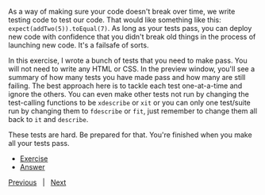 As a way of making sure your code doesn't break over time, we write testing code to test our code. That would like something like this: `expect(addTwo(5)).toEqual(7)`. As long as your tests pass, you can deploy new code with confidence that you didn't break old things in the process of launching new code. It's a failsafe of sorts.

In this exercise, I wrote a bunch of tests that you need to make pass. You will not need to write any HTML or CSS. In the preview window, you'll see a summary of how many tests you have made pass and how many are still failing. The best approach here is to tackle each test one-at-a-time and ignore the others. You can even make other tests not run by changing the test-calling functions to be `xdescribe` or `xit` or you can only one test/suite run by changing them to `fdescribe` or `fit`, just remember to change them all back to `it` and `describe`.

These tests are hard. Be prepared for that. You're finished when you make all your tests pass.

- [Exercise][exercise]
- [Answer][answer]


[Previous](./11-objects-and-arrays.md) &nbsp; | &nbsp; [Next](./13-dom.md)


[exercise]: https://codepen.io/benpsk/pen/JjLxLVd?editors=0010
[answer]: https://codepen.io/benpsk/pen/dymamLX?editors=0010
[cs]: https://btholt.github.io/four-semesters-of-cs/
